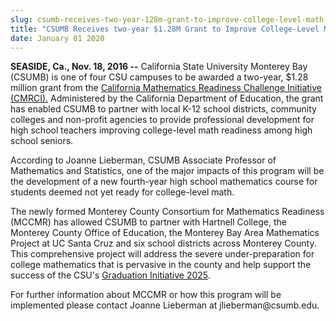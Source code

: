 ```yaml
---
slug: csumb-receives-two-year-128m-grant-to-improve-college-level-math-readiness
title: "CSUMB Receives two-year $1.28M Grant to Improve College-Level Math Readiness"
date: January 01 2020
---
```


 
<p>
  <strong>SEASIDE, Ca., Nov. 18, 2016 &#45;&#45;</strong> California State
  University Monterey Bay &#40;CSUMB&#41; is one of four CSU campuses to be
  awarded a two&#45;year, $1.28 million grant from the
  <a href="https://www.cde.ca.gov/pd/ps/itqsahe.asp"
    >California Mathematics Readiness Challenge Initiative &#40;CMRCI&#41;.</a
  >
  Administered by the California Department of Education, the grant has enabled
  CSUMB to partner with local K&#45;12 school districts, community colleges and
  non&#45;profit agencies to provide professional development for high school
  teachers improving college&#45;level math readiness among high school seniors.
</p>
<p>
  According to Joanne Lieberman, CSUMB Associate Professor of Mathematics and
  Statistics, one of the major impacts of this program will be the development
  of a new fourth&#45;year high school mathematics course for students deemed
  not yet ready for college&#45;level math.
</p>
<p>
  The newly formed Monterey County Consortium for Mathematics Readiness
  &#40;MCCMR&#41; has allowed CSUMB to partner with Hartnell College, the
  Monterey County Office of Education, the Monterey Bay Area Mathematics Project
  at UC Santa Cruz and six school districts across Monterey County. This
  comprehensive project will address the severe under&#45;preparation for
  college mathematics that is pervasive in the county and help support the
  success of the CSU's
  <a href="https://www2.calstate.edu/graduation&#45;initiative&#45;2025"
    >Graduation Initiative 2025</a
  >.
</p>
<p>
  For further information about MCCMR or how this program will be implemented
  please contact Joanne Lieberman at jlieberman@csumb.edu.
</p>
 
